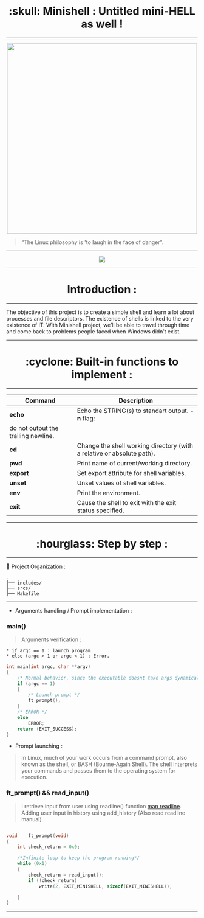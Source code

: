 
<h1 align=center>
	<b> :skull:  Minishell : Untitled mini-HELL as well !</b>
</h1>

---

</p>
<p align="center">
<img src="https://miro.medium.com/max/1000/1*VyyVo0PiByEqMMPUs4_QaQ.gif" width="500">
<p/>

> “The Linux philosophy is 'to laugh in the face of danger".

---

<div align=center>
<img src=https://github.com/ablaamim/Minishell/blob/master/img/minishellm.png />
</div>

---

<h1 align=center>
	<b>Introduction : </b>
</h1>

---

The objective of this project is to create a simple shell and learn a lot about
processes and file descriptors.
The existence of shells is linked to the very existence of IT.
With Minishell project, we’ll be able to travel through time and come back to
problems people faced when Windows didn’t exist.

---

<h1 align=center>
	<b> :cyclone: Built-in functions to implement : </b>
</h1>


---

| Command | Description  |
|--- |--- |
| **echo** | Echo the STRING(s) to standart output. **-n** flag:
do not output the trailing newline. |
| **cd** | Change the shell working directory	(with a relative or absolute path). |
| **pwd** | Print name of current/working directory. |
| **export** | Set export attribute for shell variables. |
| **unset** | Unset values of shell variables. |
| **env** | Print the environment. |
| **exit** | Cause the shell to exit with the exit status specified. |

---

<h1 align=center>
	<b> :hourglass:  Step by step : </b>
</h1>

---

:construction: Project Organization :

```
.
├── includes/
├── srcs/
├── Makefile
```
---

* Arguments handling / Prompt implementation :

### main()

> Arguments verification :

	* if argc == 1 : launch program.
	* else (argc > 1 or argc < 1) : Error.

```c
int	main(int argc, char **argv)
{
	/* Normal behavior, since the executable doesnt take args dynamically */
	if (argc == 1)
	{
		/* Launch prompt */
		ft_prompt();
	}
	/* ERROR */
	else
		ERROR;
	return (EXIT_SUCCESS);
}
```
* Prompt launching :

> In Linux, much of your work occurs from a command prompt, also known
as the shell, or BASH (Bourne-Again Shell). The shell interprets your
commands and passes them to the operating system for execution.

### ft_prompt() && read_input()

> I retrieve input from user using readline() function [man readline](https://www.man7.org/linux/man-pages/man3/readline.3.html).
> Adding user input in history using add_history (Also read readline manual).

```c

void	ft_prompt(void)
{
	int	check_return = 0x0;

	/*Infinite loop to keep the program running*/
	while (0x1)
	{
		check_return = read_input();
		if (!check_return)
			write(2, EXIT_MINISHELL, sizeof(EXIT_MINISHELL));

	}
}

```

---
